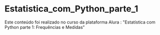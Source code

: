 # Estatistica_com_Python_parte_1
Este conteúdo foi realizado no curso da plataforma Alura : "Estatística com Python parte 1: Frequências e Medidas"
